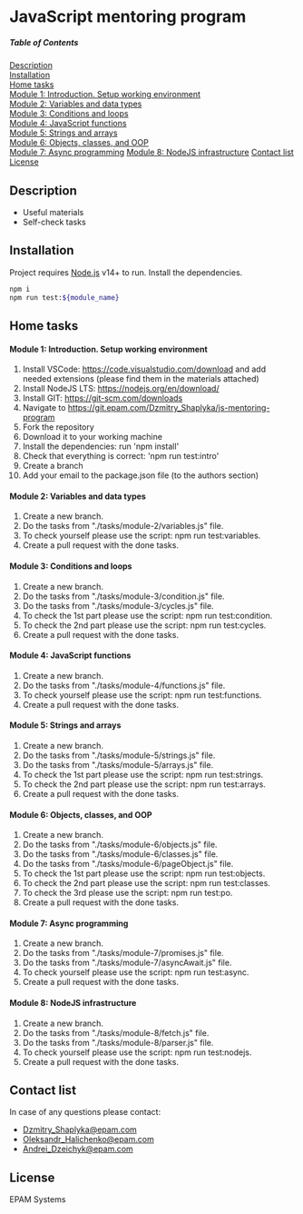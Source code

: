 # JavaScript mentoring program

##### Table of Contents

[Description](#description)  
[Installation](#installation)  
[Home tasks](#tasks)  
[Module 1: Introduction. Setup working environment](#module_1)  
[Module 2: Variables and data types](#module_2)  
[Module 3: Conditions and loops](#module_3)  
[Module 4: JavaScript functions](#module_4)  
[Module 5: Strings and arrays](#module_5)  
[Module 6: Objects, classes, and OOP](#module_6)  
[Module 7: Async programming](#module_7)
[Module 8: NodeJS infrastructure](#module_8)
[Contact list](#contacts)
[License](#license)

<a name="description"/>

## Description

- Useful materials
- Self-check tasks

<a name="installation"/>

## Installation

Project requires [Node.js](https://nodejs.org/) v14+ to run.
Install the dependencies.

```sh
npm i
npm run test:${module_name}
```

<a name="tasks"/>

## Home tasks

<a name="module_1"/>

#### Module 1: Introduction. Setup working environment

1. Install VSCode: https://code.visualstudio.com/download and add needed extensions (please find them in the materials attached)
2. Install NodeJS LTS: https://nodejs.org/en/download/
3. Install GIT: https://git-scm.com/downloads
4. Navigate to https://git.epam.com/Dzmitry_Shaplyka/js-mentoring-program
5. Fork the repository
6. Download it to your working machine
7. Install the dependencies: run 'npm install'
8. Check that everything is correct: 'npm run test:intro'
9. Create a branch
10. Add your email to the package.json file (to the authors section)

<a name="module_2"/>

#### Module 2: Variables and data types

1. Create a new branch.
2. Do the tasks from "./tasks/module-2/variables.js" file.
3. To check yourself please use the script: npm run test:variables.
4. Create a pull request with the done tasks.

<a name="module_3"/>

#### Module 3: Conditions and loops

1. Create a new branch.
2. Do the tasks from "./tasks/module-3/condition.js" file.
3. Do the tasks from "./tasks/module-3/cycles.js" file.
4. To check the 1st part please use the script: npm run test:condition.
5. To check the 2nd part please use the script: npm run test:cycles.
6. Create a pull request with the done tasks.

<a name="module_4"/>

#### Module 4: JavaScript functions

1. Create a new branch.
2. Do the tasks from "./tasks/module-4/functions.js" file.
3. To check yourself please use the script: npm run test:functions.
4. Create a pull request with the done tasks.

<a name="module_5"/>

#### Module 5: Strings and arrays

1. Create a new branch.
2. Do the tasks from "./tasks/module-5/strings.js" file.
3. Do the tasks from "./tasks/module-5/arrays.js" file.
4. To check the 1st part please use the script: npm run test:strings.
5. To check the 2nd part please use the script: npm run test:arrays.
6. Create a pull request with the done tasks.

<a name="module_6"/>

#### Module 6: Objects, classes, and OOP

1. Create a new branch.
2. Do the tasks from "./tasks/module-6/objects.js" file.
3. Do the tasks from "./tasks/module-6/classes.js" file.
4. Do the tasks from "./tasks/module-6/pageObject.js" file.
5. To check the 1st part please use the script: npm run test:objects.
6. To check the 2nd part please use the script: npm run test:classes.
7. To check the 3rd please use the script: npm run test:po.
8. Create a pull request with the done tasks.

<a name="module_7"/>

#### Module 7: Async programming

1. Create a new branch.
2. Do the tasks from "./tasks/module-7/promises.js" file.
3. Do the tasks from "./tasks/module-7/asyncAwait.js" file.
4. To check yourself please use the script: npm run test:async.
5. Create a pull request with the done tasks.

<a name="module_8"/>

#### Module 8: NodeJS infrastructure

1. Create a new branch.
2. Do the tasks from "./tasks/module-8/fetch.js" file.
3. Do the tasks from "./tasks/module-8/parser.js" file.
4. To check yourself please use the script: npm run test:nodejs.
5. Create a pull request with the done tasks.

<a name="contacts"/>

## Contact list

In case of any questions please contact:

- Dzmitry_Shaplyka@epam.com
- Oleksandr_Halichenko@epam.com
- Andrei_Dzeichyk@epam.com

<a name="license"/>

## License

EPAM Systems

